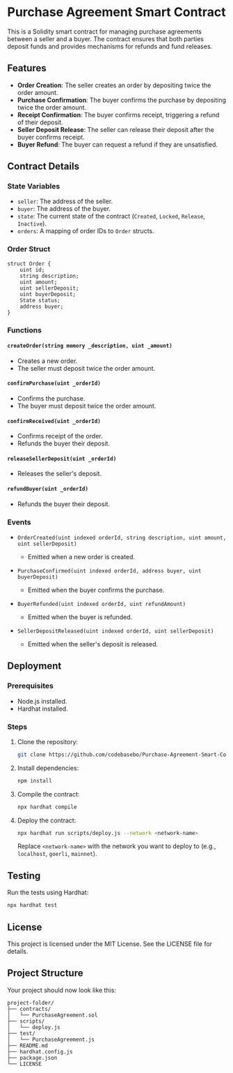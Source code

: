 # Purchase Agreement Smart Contract

This is a Solidity smart contract for managing purchase agreements between a seller and a buyer. The contract ensures that both parties deposit funds and provides mechanisms for refunds and fund releases.

## Features

- **Order Creation**: The seller creates an order by depositing twice the order amount.
- **Purchase Confirmation**: The buyer confirms the purchase by depositing twice the order amount.
- **Receipt Confirmation**: The buyer confirms receipt, triggering a refund of their deposit.
- **Seller Deposit Release**: The seller can release their deposit after the buyer confirms receipt.
- **Buyer Refund**: The buyer can request a refund if they are unsatisfied.

## Contract Details

### State Variables

- `seller`: The address of the seller.
- `buyer`: The address of the buyer.
- `state`: The current state of the contract (`Created`, `Locked`, `Release`, `Inactive`).
- `orders`: A mapping of order IDs to `Order` structs.

### Order Struct

```solidity
struct Order {
    uint id;
    string description;
    uint amount;
    uint sellerDeposit;
    uint buyerDeposit;
    State status;
    address buyer;
}
```

### Functions

#### `createOrder(string memory _description, uint _amount)`

- Creates a new order.
- The seller must deposit twice the order amount.

#### `confirmPurchase(uint _orderId)`

- Confirms the purchase.
- The buyer must deposit twice the order amount.

#### `confirmReceived(uint _orderId)`

- Confirms receipt of the order.
- Refunds the buyer their deposit.

#### `releaseSellerDeposit(uint _orderId)`

- Releases the seller's deposit.

#### `refundBuyer(uint _orderId)`

- Refunds the buyer their deposit.

### Events

- `OrderCreated(uint indexed orderId, string description, uint amount, uint sellerDeposit)`
  - Emitted when a new order is created.

- `PurchaseConfirmed(uint indexed orderId, address buyer, uint buyerDeposit)`
  - Emitted when the buyer confirms the purchase.

- `BuyerRefunded(uint indexed orderId, uint refundAmount)`
  - Emitted when the buyer is refunded.

- `SellerDepositReleased(uint indexed orderId, uint sellerDeposit)`
  - Emitted when the seller's deposit is released.

## Deployment

### Prerequisites

- Node.js installed.
- Hardhat installed.

### Steps

1. Clone the repository:

   ```bash
   git clone https://github.com/codebasebo/Purchase-Agreement-Smart-Contract
   ```

2. Install dependencies:

   ```bash
   npm install
   ```

3. Compile the contract:

   ```bash
   npx hardhat compile
   ```

4. Deploy the contract:

   ```bash
   npx hardhat run scripts/deploy.js --network <network-name>
   ```

   Replace `<network-name>` with the network you want to deploy to (e.g., `localhost`, `goerli`, `mainnet`).

## Testing

Run the tests using Hardhat:

```bash
npx hardhat test
```

## License

This project is licensed under the MIT License. See the LICENSE file for details.

## Project Structure

Your project should now look like this:

```
project-folder/
├── contracts/
│   └── PurchaseAgreement.sol
├── scripts/
│   └── deploy.js
├── test/
│   └── PurchaseAgreement.js
├── README.md
├── hardhat.config.js
├── package.json
└── LICENSE
```

